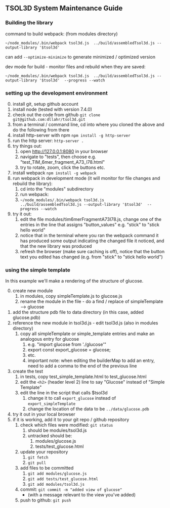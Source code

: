 ## TSOL3D System Maintenance Guide ##

### Building the library ###
command to build webpack: (from modules directory)
```
~/node_modules/.bin/webpack tsol3d.js  ../build/assembledTsol3d.js --output-library '$tsol3d'
```
can add ```--optimize-minimize``` to generate minimized / optimized version

dev mode for build - monitor files and rebuild when they are saved:
```
~/node_modules/.bin/webpack tsol3d.js  ../build/assembledTsol3d.js --output-library '$tsol3d'  --progress --watch
```

### setting up the development environment ###

0. install git, setup github account
0. install node (tested with version 7.4.0)
0. check out the code from github
  ```git clone git@github.com:dllahr/tsol3d.git```
0. from a terminal / command line, cd into where you cloned the above and do the following from there
0. install http-server with npm
  ```npm install -g http-server```
0. run the http server:
  ```http-server .```
0. try things out:
    1. open http://127.0.0.1:8080 in your browser
    1. navigate to "tests", then choose e.g. "test_TIM_6mer_fragment_A73_I78.html"
    1. try to rotate, zoom, click the buttons etc.
0. install webpack
  ```npm install -g webpack```
0. run webpack in development mode (it will monitor for file changes and rebuild the library):
    1. cd into the "modules" subdirectory
    1. run webpack:
    1. ```~/node_modules/.bin/webpack tsol3d.js  ../build/assembledTsol3d.js --output-library '$tsol3d'  --progress --watch```
0. try it out:  
    1. edit the file modules/tim6merFragmentA73I78.js, change one of the entries in the line that assigns "button_values" e.g. "stick" to "stick hello world"
    1. notice that in the terminal where you ran the webpack command it has produced some output indicating the changed file it noticed, and that the new library was produced
    1. refresh the browser (make sure caching is off), notice that the button text you edited has changed (e.g. from "stick" to "stick hello world")


### using the simple template ###
In this example we'll make a rendering of the structure of glucose.

0. create new module
    1. in modules, copy simpleTemplate.js to glucose.js
    1. rename the module in the file - do a find / replace of simpleTemplate --> glucose
0. add the structure pdb file to data directory (in this case, added glucose.pdb)
0. reference the new module in tsol3d.js - edit tsol3d.js (also in modules directory)
    1. copy all simpleTemplate or simple_template entries and make an analogous entry for glucose
        1. e.g. "import glucose from './glucose'"
        1. export const export_glucose = glucose;
        1. etc.
        1. important note:  when editing the builderMap to add an entry, need to add a comma to the end of the previous line
0. create the test
    1. in tests, copy test_simple_template.html to test_glucose.html
    1. edit the ```<h2>``` (header level 2) line to say "Glucose" instead of "Simple Template"
    1. edit the line in the script that calls $tsol3d
         1. change it to call ```export_glucose``` instead of ```export_simpleTemplate```
         1. change the location of the data to be ```../data/glucose.pdb```
0. try it out in your local browser
0. if it is working, add it to your git repo / github repository
    1. check which files were modified:  ```git status```
        1. should be modules/tsol3d.js
        1. untracked should be:
            1. modules/glucose.js
            1. tests/test_glucose.html
    1. update your repository
        1. ```git fetch```
        1. ```git pull```
    1. add files to be committed
        1. ```git add modules/glucose.js```
        1. ```git add tests/test_glucose.html```
        1. ```git add modules/tsol3d.js```
    1. commit:  ```git commit -m "added view of glucose"```
        * (with a message relevant to the view you've added)
    1. push to github:  ```git push```
